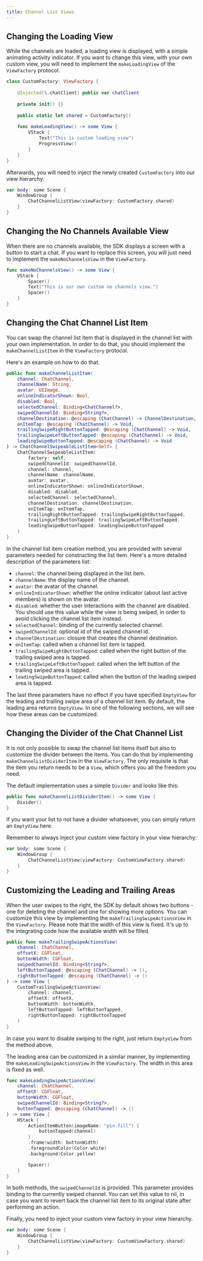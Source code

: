 ```yaml
---
title: Channel List Views
---
```


## Changing the Loading View

While the channels are loaded, a loading view is displayed, with a simple animating activity indicator. If you want to change this view, with your own custom view, you will need to implement the `makeLoadingView` of the `ViewFactory` protocol.

```swift
class CustomFactory: ViewFactory {
    
    @Injected(\.chatClient) public var chatClient
    
    private init() {}
    
    public static let shared = CustomFactory()
    
    func makeLoadingView() -> some View {
        VStack {
            Text("This is custom loading view")
            ProgressView()
        }
    }
}    
```
 
 Afterwards, you will need to inject the newly created `CustomFactory` into our view hierarchy.

```swift
var body: some Scene {
    WindowGroup {
        ChatChannelListView(viewFactory: CustomFactory.shared)
    }
}
```

## Changing the No Channels Available View

When there are no channels available, the SDK displays a screen with a button to start a chat. If you want to replace this screen, you will just need to implement the `makeNoChannelsView` in the `ViewFactory`.

```swift
func makeNoChannelsView() -> some View {
    VStack {
        Spacer()
        Text("This is our own custom no channels view.")
        Spacer()
    }
}
```

## Changing the Chat Channel List Item

You can swap the channel list item that is displayed in the channel list with your own implementation. In order to do that, you should implement the `makeChannelListItem` in the `ViewFactory` protocol.

Here's an example on how to do that.

```swift
public func makeChannelListItem(
    channel: ChatChannel,
    channelName: String,
    avatar: UIImage,
    onlineIndicatorShown: Bool,
    disabled: Bool,
    selectedChannel: Binding<ChatChannel?>,
    swipedChannelId: Binding<String?>,
    channelDestination: @escaping (ChatChannel) -> ChannelDestination,
    onItemTap: @escaping (ChatChannel) -> Void,
    trailingSwipeRightButtonTapped: @escaping (ChatChannel) -> Void,
    trailingSwipeLeftButtonTapped: @escaping (ChatChannel) -> Void,
    leadingSwipeButtonTapped: @escaping (ChatChannel) -> Void
) -> ChatChannelSwipeableListItem<Self> {
    ChatChannelSwipeableListItem(
        factory: self,
        swipedChannelId: swipedChannelId,
        channel: channel,
        channelName: channelName,
        avatar: avatar,
        onlineIndicatorShown: onlineIndicatorShown,
        disabled: disabled,
        selectedChannel: selectedChannel,
        channelDestination: channelDestination,
        onItemTap: onItemTap,
        trailingRightButtonTapped: trailingSwipeRightButtonTapped,
        trailingLeftButtonTapped: trailingSwipeLeftButtonTapped,
        leadingSwipeButtonTapped: leadingSwipeButtonTapped
    )
}
```

In the channel list item creation method, you are provided with several parameters needed for constructing the list item. Here's a more detailed description of the parameters list:

- `channel`: the channel being displayed in the list item.
- `channelName`: the display name of the channel.
- `avatar`: the avatar of the channel.
- `onlineIndicatorShown`: whether the online indicator (about last active members) is shown on the avatar.
- `disabled`: whether the user interactions with the channel are disabled. You should use this value while the view is being swiped, in order to avoid clicking the channel list item instead.
- `selectedChannel`: binding of the currently selected channel.
- `swipedChannelId`: optional id of the swiped channel id.
- `channelDestination`: closure that creates the channel destination.
- `onItemTap`: called when a channel list item is tapped.
- `trailingSwipeRightButtonTapped`: called when the right button of the trailing swiped area is tapped.
- `trailingSwipeLeftButtonTapped`: called when the left button of the trailing swiped area is tapped.
- `leadingSwipeButtonTapped`: called when the button of the leading swiped area is tapped.

The last three parameters have no effect if you have specified `EmptyView` for the leading and trailing swipe area of a channel list item. By default, the leading area returns `EmptyView`. In one of the following sections, we will see how these areas can be customized.

## Changing the Divider of the Chat Channel List

It is not only possible to swap the channel list items itself but also to customize the divider between the items. You can do that by implementing `makeChannelListDividerItem` in the `ViewFactory`. The only requisite is that the item you return needs to be a `View`, which offers you all the freedom you need.

The default implementation uses a simple `Divider` and looks like this:

```swift
public func makeChannelListDividerItem() -> some View {
    Divider()
}
```

If you want your list to not have a divider whatsoever, you can simply return an `EmptyView` here.

Remember to always inject your custom view factory in your view hierarchy:

```swift
var body: some Scene {
    WindowGroup {
        ChatChannelListView(viewFactory: CustomViewFactory.shared)
    }
}
```

## Customizing the Leading and Trailing Areas

When the user swipes to the right, the SDK by default shows two buttons - one for deleting the channel and one for showing more options. You can customize this view by implementing the `makeTrailingSwipeActionsView` in the `ViewFactory`. Please note that the width of this view is fixed. It's up to the integrating code how the available width will be filled.

```swift
public func makeTrailingSwipeActionsView(
    channel: ChatChannel,
    offsetX: CGFloat,
    buttonWidth: CGFloat,
    swipedChannelId: Binding<String?>,
    leftButtonTapped: @escaping (ChatChannel) -> (),
    rightButtonTapped: @escaping (ChatChannel) -> ()
) -> some View {
    CustomTrailingSwipeActionsView(
        channel: channel,
        offsetX: offsetX,
        buttonWidth: buttonWidth,
        leftButtonTapped: leftButtonTapped,
        rightButtonTapped: rightButtonTapped
    )
}
```

In case you want to disable swiping to the right, just return `EmptyView` from the method above.

The leading area can be customized in a similar manner, by implementing the `makeLeadingSwipeActionsView` in the `ViewFactory`. The width in this area is fixed as well.

```swift
func makeLeadingSwipeActionsView(
    channel: ChatChannel,
    offsetX: CGFloat,
    buttonWidth: CGFloat,
    swipedChannelId: Binding<String?>,
    buttonTapped: @escaping (ChatChannel) -> ()
) -> some View {
    HStack {
        ActionItemButton(imageName: "pin.fill") {
            buttonTapped(channel)
        }
        .frame(width: buttonWidth)
        .foregroundColor(Color.white)
        .background(Color.yellow)

        Spacer()
    }
}
```

In both methods, the `swipedChannelId` is provided. This parameter provides binding to the currently swiped channel. You can set this value to nil, in case you want to revert back the channel list item to its original state after performing an action.

Finally, you need to inject your custom view factory in your view hierarchy.

```swift
var body: some Scene {
    WindowGroup {
        ChatChannelListView(viewFactory: CustomViewFactory.shared)
    }
}
```